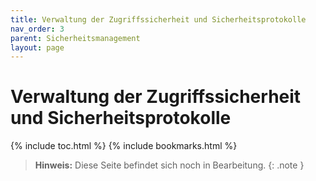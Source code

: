 ```yaml
---
title: Verwaltung der Zugriffssicherheit und Sicherheitsprotokolle
nav_order: 3
parent: Sicherheitsmanagement
layout: page
---
```


# Verwaltung der Zugriffssicherheit und Sicherheitsprotokolle
{% include toc.html %}
{% include bookmarks.html %}

> **Hinweis:** Diese Seite befindet sich noch in Bearbeitung.
{: .note }
